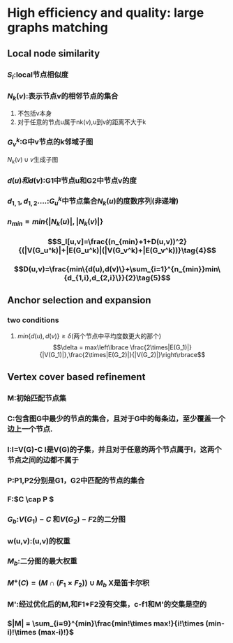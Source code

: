 # High efficiency and quality: large graphs matching
## Local node similarity
### $S_l$:local节点相似度
### $N_k(v)$:表示节点v的相邻节点的集合
1. 不包括v本身
2. 对于任意的节点u属于nk(v),u到v的距离不大于k

### $G_v^k$:G中v节点的k邻域子图
$N_k(v)\cup{v}$生成子图
### $d(u)和d(v)$:G1中节点u和G2中节点v的度
### $d_{1,1},d_{1,2}....$:$G_u^k$中节点集合$N_k(u)$的度数序列(非递增)
### $n_{min} = min\{|N_k(u)|,|N_k(v)|\}$
### $$S_l[u,v]=\frac{(n_{min}+1+D(u,v))^2}{(|V(G_u^k)|+|E(G_u^k)|(|V(G_v^k)+|E(G_v^k))}\tag{4}$$
### $$D(u,v)=\frac{min\{d(u),d(v)\}+\sum_{i=1}^{n_{min}}min\{d_{1,i},d_{2,i}\}}{2}\tag{5}$$

## Anchor selection and expansion

### two conditions
1. $min\lbrace d(u),d(v)\rbrace\ge\delta$(两个节点中平均度数更大的那个)
    $$\delta = max\left\lbrace \frac{2\times|E(G_1)|}{|V(G_1)|},\frac{2\times|E(G_2)|}{|V(G_2)|}\right\rbrace$$

## Vertex cover based refinement
### M:初始匹配节点集
### C:包含图G中最少的节点的集合，且对于G中的每条边，至少覆盖一个边上一个节点.
### I:I=V(G)-C I是V(G)的子集，并且对于任意的两个节点属于I，这两个节点之间的边都不属于
### P:P1,P2分别是G1，G2中匹配的节点的集合
### F:$C \cap P $
### $G_b$:$V(G_1)-C$ 和$V(G_2)-F2$的二分图
### w(u,v):(u,v)的权重
### $M_b$:二分图的最大权重
### $M^+(C)=(M \cap (F_1\times F_2))\cup M_b$ X是笛卡尔积
### M':经过优化后的M,和F1*F2没有交集，c-f1和M'的交集是空的

### $|M| = \sum_{i=9}^{min}\frac{min!\times max!}{i!\times (min-i)!\times (max-i)!}$
